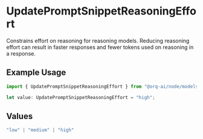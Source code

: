 # UpdatePromptSnippetReasoningEffort

Constrains effort on reasoning for reasoning models. Reducing reasoning effort can result in faster responses and fewer tokens used on reasoning in a response.

## Example Usage

```typescript
import { UpdatePromptSnippetReasoningEffort } from "@orq-ai/node/models/operations";

let value: UpdatePromptSnippetReasoningEffort = "high";
```

## Values

```typescript
"low" | "medium" | "high"
```